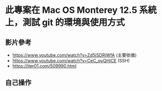 # 此專案在 Mac OS Monterey 12.5 系統上，測試 git 的環境與使用方式
## 影片參考
- https://www.youtube.com/watch?v=Zd5jSDRjWfA (主要依循)
- https://www.youtube.com/watch?v=CeC_qyQHiCE (SSH)
- https://iter01.com/509990.html
## 自己操作
